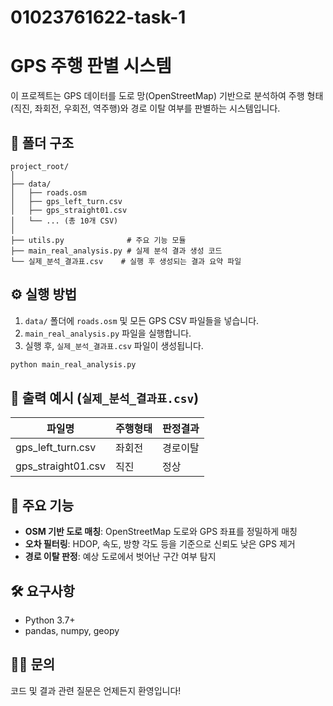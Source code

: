 # 01023761622-task-1
# GPS 주행 판별 시스템

이 프로젝트는 GPS 데이터를 도로 망(OpenStreetMap) 기반으로 분석하여 주행 형태(직진, 좌회전, 우회전, 역주행)와 경로 이탈 여부를 판별하는 시스템입니다.

## 📁 폴더 구조
```
project_root/
│
├── data/
│   ├── roads.osm
│   ├── gps_left_turn.csv
│   ├── gps_straight01.csv
│   └── ... (총 10개 CSV)
│
├── utils.py              # 주요 기능 모듈
├── main_real_analysis.py # 실제 분석 결과 생성 코드
└── 실제_분석_결과표.csv    # 실행 후 생성되는 결과 요약 파일
```

## ⚙️ 실행 방법

1. `data/` 폴더에 `roads.osm` 및 모든 GPS CSV 파일들을 넣습니다.
2. `main_real_analysis.py` 파일을 실행합니다.
3. 실행 후, `실제_분석_결과표.csv` 파일이 생성됩니다.

```bash
python main_real_analysis.py
```

## 🧪 출력 예시 (`실제_분석_결과표.csv`)

| 파일명                  | 주행형태 | 판정결과 |
|------------------------|-----------|-----------|
| gps_left_turn.csv       | 좌회전    | 경로이탈  |
| gps_straight01.csv      | 직진      | 정상      |

## 🧠 주요 기능

- **OSM 기반 도로 매칭**: OpenStreetMap 도로와 GPS 좌표를 정밀하게 매칭
- **오차 필터링**: HDOP, 속도, 방향 각도 등을 기준으로 신뢰도 낮은 GPS 제거
- **경로 이탈 판정**: 예상 도로에서 벗어난 구간 여부 탐지

## 🛠 요구사항
- Python 3.7+
- pandas, numpy, geopy

## 🙋‍♂️ 문의
코드 및 결과 관련 질문은 언제든지 환영입니다!
